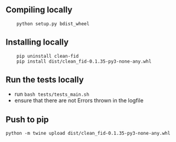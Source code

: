 
## Compiling locally
```
    python setup.py bdist_wheel
```

## Installing locally
```
    pip uninstall clean-fid
    pip install dist/clean_fid-0.1.35-py3-none-any.whl
```

## Run the tests locally
 - run `bash tests/tests_main.sh`
 - ensure that there are not Errors thrown in the logfile


## Push to pip
```
python -m twine upload dist/clean_fid-0.1.35-py3-none-any.whl
```